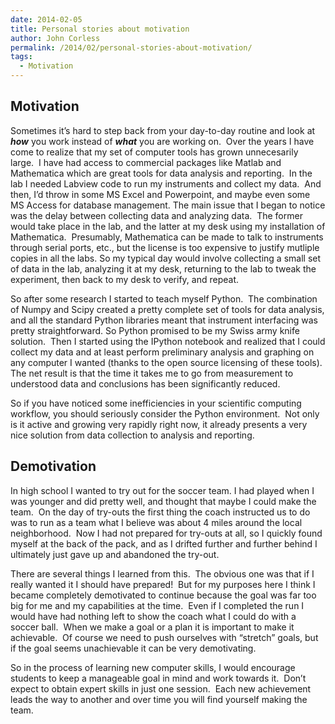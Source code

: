 ```yaml
---
date: 2014-02-05
title: Personal stories about motivation
author: John Corless
permalink: /2014/02/personal-stories-about-motivation/
tags:
  - Motivation
---
```

## Motivation

Sometimes it&#8217;s hard to step back from your day-to-day routine and look at ***how*** you work instead of ***what*** you are working on.  Over the years I have come to realize that my set of computer tools has grown unnecesarily large.  I have had access to commercial packages like Matlab and Mathematica which are great tools for data analysis and reporting.  In the lab I needed Labview code to run my instruments and collect my data.  And then, I&#8217;d throw in some MS Excel and Powerpoint, and maybe even some MS Access for database management. The main issue that I began to notice was the delay between collecting data and analyzing data.  The former would take place in the lab, and the latter at my desk using my installation of Mathematica.  Presumably, Mathematica can be made to talk to instruments through serial ports, etc., but the license is too expensive to justify mutliple copies in all the labs. So my typical day would involve collecting a small set of data in the lab, analyzing it at my desk, returning to the lab to tweak the experiment, then back to my desk to verify, and repeat.

So after some research I started to teach myself Python.  The combination of Numpy and Scipy created a pretty complete set of tools for data analysis, and all the standard Python libraries meant that instrument interfacing was pretty straightforward. So Python promised to be my Swiss army knife solution.  Then I started using the IPython notebook and realized that I could collect my data and at least perform preliminary analysis and graphing on any computer I wanted (thanks to the open source licensing of these tools).  The net result is that the time it takes me to go from measurement to understood data and conclusions has been significantly reduced.

So if you have noticed some inefficiencies in your scientific computing workflow, you should seriously consider the Python environment.  Not only is it active and growing very rapidly right now, it already presents a very nice solution from data collection to analysis and reporting.

## Demotivation

In high school I wanted to try out for the soccer team. I had played when I was younger and did pretty well, and thought that maybe I could make the team.  On the day of try-outs the first thing the coach instructed us to do was to run as a team what I believe was about 4 miles around the local neighborhood.  Now I had not prepared for try-outs at all, so I quickly found myself at the back of the pack, and as I drifted further and further behind I ultimately just gave up and abandoned the try-out.

There are several things I learned from this.  The obvious one was that if I really wanted it I should have prepared!  But for my purposes here I think I became completely demotivated to continue because the goal was far too big for me and my capabilities at the time.  Even if I completed the run I would have had nothing left to show the coach what I could do with a soccer ball.  When we make a goal or a plan it is important to make it achievable.  Of course we need to push ourselves with &#8220;stretch&#8221; goals, but if the goal seems unachievable it can be very demotivating.

So in the process of learning new computer skills, I would encourage students to keep a manageable goal in mind and work towards it.  Don&#8217;t expect to obtain expert skills in just one session.  Each new achievement leads the way to another and over time you will find yourself making the team.
